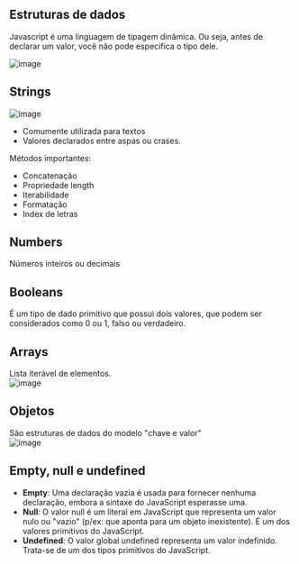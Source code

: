 ## Estruturas de dados
   Javascript é uma linguagem de tipagem dinâmica.
   Ou seja, antes de declarar um valor, você não pode especifica o tipo dele.

![image](https://user-images.githubusercontent.com/55243757/150808019-bef98640-bc15-4eba-80fe-6ff0751cbfc6.png)

## Strings

![image](https://user-images.githubusercontent.com/55243757/150809177-d41e8cbc-296f-48c8-9e92-35435518c933.png)

   * Comumente utilizada para textos
   * Valores declarados entre aspas ou crases.

Métodos importantes:
   * Concatenação
   * Propriedade length
   * Iterabilidade
   * Formatação
   * Index de letras

## Numbers
   Números inteiros ou decimais

## Booleans
   É um tipo de dado primitivo que possui dois valores, que podem ser considerados como 0 ou 1, falso ou verdadeiro.

## Arrays
   Lista iterável de elementos.</br>
![image](https://user-images.githubusercontent.com/55243757/150878071-da61566c-72c4-4fe0-b37f-9ae8b9334c84.png)

## Objetos
   São estruturas de dados do modelo "chave e valor"</br>
![image](https://user-images.githubusercontent.com/55243757/150880543-ae96ff4e-5bd3-4ae3-9ab1-9d06c3ba0372.png)

## Empty, null e undefined
   * <b>Empty</b>: Uma declaração vazia é usada para fornecer nenhuma declaração, embora a sintaxe do JavaScript esperasse uma.
   * <b>Null</b>: O valor null é um literal em JavaScript que representa um valor nulo ou "vazio" (p/ex: que aponta para um objeto inexistente). É um dos valores primitivos do JavaScript.
   * <b>Undefined</b>: O valor global undefined representa um valor indefinido. Trata-se de um dos tipos primitivos do JavaScript.
